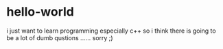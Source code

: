 # hello-world
i just want to learn programming especially c++
so i think there is going to be a lot of dumb qustions ...... sorry ;)

